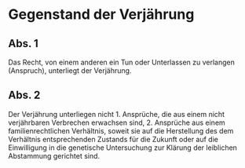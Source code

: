 # Gegenstand der Verjährung



## Abs. 1

 Das Recht, von einem anderen ein Tun oder Unterlassen zu verlangen (Anspruch), unterliegt der Verjährung.

## Abs. 2

 Der Verjährung unterliegen nicht  1.
 Ansprüche, die aus einem nicht verjährbaren Verbrechen erwachsen sind,
 2.
 Ansprüche aus einem familienrechtlichen Verhältnis, soweit sie auf die Herstellung des dem Verhältnis entsprechenden Zustands für die Zukunft oder auf die Einwilligung in die genetische Untersuchung zur Klärung der leiblichen Abstammung gerichtet sind.
 

